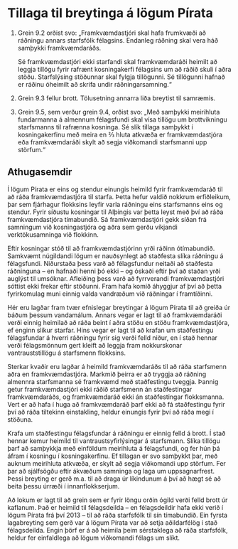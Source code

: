 # Tillaga til breytinga á lögum Pírata

1.  Grein 9.2 orðist svo: „Framkvæmdastjóri skal hafa frumkvæði að ráðningu annars starfsfólk félagsins.
    Endanleg ráðning skal vera háð samþykki framkvæmdaráðs.

    Sé framkvæmdastjóri ekki starfandi skal framkvæmdaráði heimilt að leggja tillögu fyrir rafrænt kosningakerfi félagsins um að ráðið skuli í aðra stöðu.
    Starfslýsing stöðunnar skal fylgja tillögunni.
    Sé tillögunni hafnað er ráðinu óheimilt að skrifa undir ráðningarsamning.“

2.  Grein 9.3 fellur brott. Tölusetning annarra liða breytist til samræmis.

3.  Grein 9.5, sem verður grein 9.4, orðist svo: „Með samþykki meirihluta fundarmanna á almennum félagsfundi skal vísa tillögu um brottvikningu starfsmanns til rafrænna kosninga.
    Sé slík tillaga samþykkt í kosningakerfinu með meira en ⅔ hluta atkvæða er framkvæmdastjóra eða framkvæmdaráði skylt að segja viðkomandi starfsmanni upp störfum.“


## Athugasemdir

Í lögum Pírata er eins og stendur einungis heimild fyrir framkvæmdaráð til að ráða framkvæmdastjóra til starfa.
Þetta hefur valdið nokkrum erfiðleikum, þar sem fjárhagur flokksins leyfir varla ráðningu eins starfsmanns eins og stendur.
Fyrir síðustu kosningar til Alþingis var þetta leyst með því að ráða framkvæmdastjóra tímabundið.
Sá framkvæmdastjóri gekk síðan frá samningum við kosningastjóra og aðra sem gerðu víkjandi verktökusamninga við flokkinn.

Eftir kosningar stóð til að framkvæmdastjórinn yrði ráðinn ótímabundið.
Samkvæmt núgildandi lögum er nauðsynlegt að staðfesta slíka ráðningu á félagsfundi.
Niðurstaða þess varð að félagsfundur neitaði að staðfesta ráðninguna – en hafnaði henni þó ekki – og óskaði eftir því að staðan yrði auglýst til umsóknar.
Afleiðing þess varð að fyrrverandi framkvæmdastjóri sóttist ekki frekar eftir stöðunni.
Fram hafa komið áhyggjur af því að þetta fyrirkomulag muni einnig valda vandræðum við ráðningar í framtíðinni.

Hér eru lagðar fram tvær efnislegar breytingar á lögum Pírata til að greiða úr báðum þessum vandamálum.
Annars vegar er lagt til að framkvæmdaráði verði einnig heimilað að ráða beint í aðra stöðu en stöðu framkvæmdastjóra, ef enginn slíkur starfar.
Hins vegar er lagt til að krafan um staðfestingu félagsfundar á hverri ráðningu fyrir sig verði felld niður, en í stað hennar verði félagsmönnum gert kleift að leggja fram nokkurskonar vantrauststillögu á starfsmenn flokksins.

Sterkar kvaðir eru lagðar á heimild framkvæmdaráðs til að ráða starfsmenn aðra en framkvæmdastjóra.
Markmið þeirra er að tryggja að ráðning almennra starfsmanna sé framkvæmd með staðfestingu tveggja.
Þannig getur framkvæmdastjóri ekki ráðið starfsmenn án staðfestingar framkvæmdaráðs, og framkvæmdaráð ekki án staðfestingar flokksmanna.
Vert er að hafa í huga að framkvæmdaráð þarf ekki að fá staðfestingu fyrir því að ráða tiltekinn einstakling, heldur einungis fyrir því að ráða megi í stöðuna.

Krafa um staðfestingu félagsfundar á ráðningu er einnig felld á brott.
Í stað hennar kemur heimild til vantraustsyfirlýsingar á starfsmann.
Slíka tillögu þarf að samþykkja með einföldum meirihluta á félagsfundi, og fer hún þá áfram í kosningu í kosningakerfinu.
Ef tillagan er svo samþykkt þar, með auknum meirihluta atkvæða, er skylt að segja viðkomandi upp störfum.
Fer þar að sjálfsögðu eftir ákvæðum samninga og laga um uppsagnarfrest.
Þessi breyting er gerð m.a. til að draga úr líkindunum á því að hægt sé að beita þessu úrræði í innanflokkserjum.

Að lokum er lagt til að grein sem er fyrir löngu orðin ógild verði felld brott úr kaflanum.
Það er heimild til félagsdeilda – en félagsdeildir hafa ekki verið í lögum Pírata frá því 2013 – til að ráða starfsfólk til sín tímabundið.
Ein fyrsta lagabreyting sem gerð var á lögum Pírata var að setja aðildarfélög í stað félagsdeilda.
Engin þörf er á að heimila þeim sérstaklega að ráða starfsfólk, heldur fer einfaldlega að lögum viðkomandi félags um slíkt.
